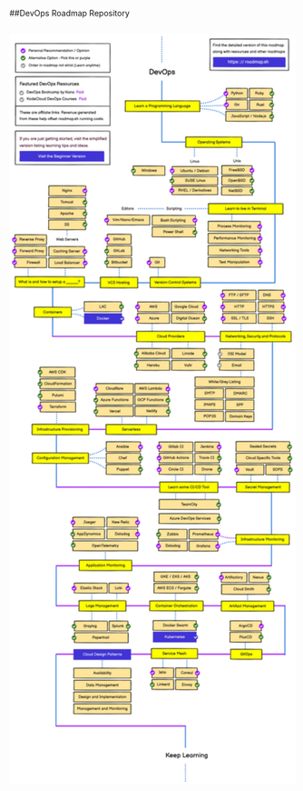 ##DevOps Roadmap Repository
<br>

## <img src="https://github.com/safwan-hussain/safwan-hussain/blob/main/assets/Images/devops_roadmap_page-0001.jpg" width ="1000">
